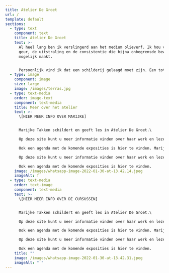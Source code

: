 ```yaml
---
title: Atelier De Groet
url: /
template: default
sections:
  - type: text
    component: text
    title: Atelier De Groet
    text: >-
      Al heel lang ben ik verslingerd aan het medium olieverf. Ik hou van de
      geur, de uitstraling en de consistentie die bijna onbegrensde bewerking
      mogelijk maakt. 


      Persoonlijk vind ik dat een schilderij gelaagd moet zijn. Een totaalbeeld van verschillende gemoedstoestanden. Dit geeft een schilderij een weelde aan karakter en kleuren.
  - type: image
    component: image
    size: large
    image: /images/terras.jpg
  - type: text-media
    order: image-text
    component: text-media
    title: Meer over het atelier
    text: >-
      \[HIER MEER INFO OVER MARIJKE]


      Marijke Takken schildert en geeft les in Atelier De Groet.\

      Op deze site kunt u meer informatie vinden over haar werk en lezen over de cursussen voor beginners en gevorderden.\

      Ook een agenda met de komende exposities is hier te vinden. Marijke Takken schildert en geeft les in Atelier De Groet.\

      Op deze site kunt u meer informatie vinden over haar werk en lezen over de cursussen voor beginners en gevorderden.\

      Ook een agenda met de komende exposities is hier te vinden.
    image: /images/whatsapp-image-2022-01-30-at-13.42.14.jpeg
    imageAlt: f
  - type: text-media
    order: text-image
    component: text-media
    text: >-
      \[HIER MEER INFO OVER DE CURSUSSEN]


      Marijke Takken schildert en geeft les in Atelier De Groet.\

      Op deze site kunt u meer informatie vinden over haar werk en lezen over de cursussen voor beginners en gevorderden.\

      Ook een agenda met de komende exposities is hier te vinden. Marijke Takken schildert en geeft les in Atelier De Groet.\

      Op deze site kunt u meer informatie vinden over haar werk en lezen over de cursussen voor beginners en gevorderden.\

      Ook een agenda met de komende exposities is hier te vinden.
    title: ""
    image: /images/whatsapp-image-2022-01-30-at-13.42.31.jpeg
    imageAlt: " "
---
```

